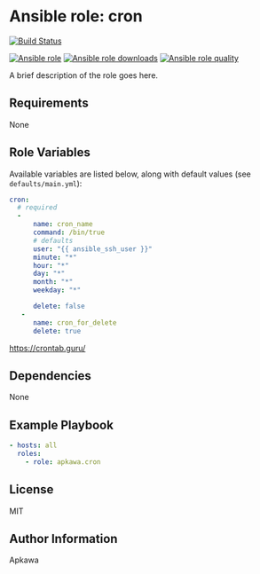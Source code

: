 Ansible role: cron
==================

[![Build Status](https://travis-ci.org/apkawa/ansible-role-cron.svg?branch=master)](https://travis-ci.org/apkawa/ansible-role-cron)

[![Ansible role](https://img.shields.io/ansible/role/42590.svg)](https://galaxy.ansible.com/apkawa/cron)
[![Ansible role downloads](https://img.shields.io/ansible/role/d/42590.svg)](https://galaxy.ansible.com/apkawa/cron)
[![Ansible role quality](https://img.shields.io/ansible/quality/42590.svg)](https://galaxy.ansible.com/apkawa/cron)

A brief description of the role goes here.

Requirements
------------

None

Role Variables
--------------

Available variables are listed below, along with default values (see `defaults/main.yml`):
```yaml
cron:
  # required
  -  
      name: cron_name
      command: /bin/true
      # defaults
      user: "{{ ansible_ssh_user }}"
      minute: "*"
      hour: "*"
      day: "*"
      month: "*"
      weekday: "*"

      delete: false
   - 
      name: cron_for_delete
      delete: true 
```

https://crontab.guru/

Dependencies
------------

None

Example Playbook
----------------

```yaml
- hosts: all
  roles:
    - role: apkawa.cron
```

License
-------

MIT 

Author Information
------------------

Apkawa 

